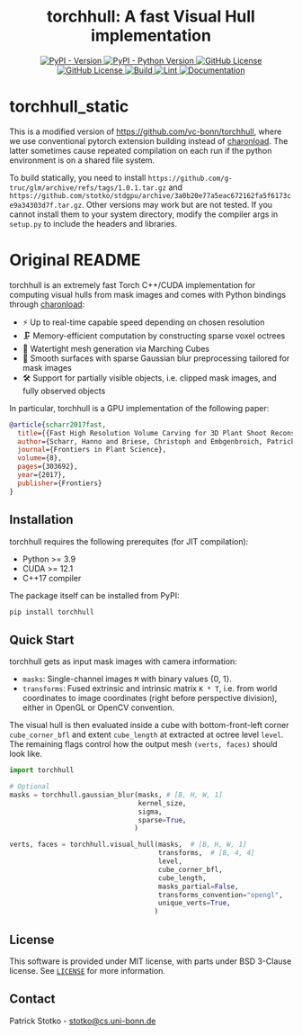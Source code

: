 <h1 align="center">torchhull: A fast Visual Hull implementation</h1>

<!-- start readme -->

<p align="center">
<a href="https://pypi.python.org/pypi/torchhull">
    <img alt="PyPI - Version" src="https://img.shields.io/pypi/v/torchhull">
</a>
<a href="https://pypi.python.org/pypi/torchhull">
    <img alt="PyPI - Python Version" src="https://img.shields.io/pypi/pyversions/torchhull">
</a>
<a href="https://github.com/vc-bonn/torchhull/blob/main/LICENSE">
    <img alt="GitHub License" src="https://img.shields.io/badge/License-MIT-green.svg"/>
</a>
<a href="https://github.com/vc-bonn/torchhull/blob/main/LICENSE">
    <img alt="GitHub License" src="https://img.shields.io/badge/License-BSD--3--Clause-green.svg"/>
</a>
<a href="https://github.com/vc-bonn/torchhull/actions/workflows/build.yml">
    <img alt="Build" src="https://github.com/vc-bonn/torchhull/actions/workflows/build.yml/badge.svg">
</a>
<a href="https://github.com/vc-bonn/torchhull/actions/workflows/lint.yml">
    <img alt="Lint" src="https://github.com/vc-bonn/torchhull/actions/workflows/lint.yml/badge.svg">
</a>
<a href="https://vc-bonn.github.io/torchhull">
    <img alt="Documentation" src="https://img.shields.io/badge/docs-Latest-green.svg"/>
</a>
</p>


# torchhull_static

This is a modified version of https://github.com/vc-bonn/torchhull, where we use conventional pytorch extension building instead of [charonload](https://github.com/vc-bonn/charonload). The latter sometimes cause repeated compilation on each run if the python environment is on a shared file system.

To build statically, you need to install `https://github.com/g-truc/glm/archive/refs/tags/1.0.1.tar.gz` and `https://github.com/stotko/stdgpu/archive/3a0b20e77a5eac672162fa5f6173ce9a34303d7f.tar.gz`. Other versions may work but are not tested. If you cannot install them to your system directory, modify the compiler args in `setup.py` to include the headers and libraries. 

# Original README

torchhull is an extremely fast Torch C++/CUDA implementation for computing visual hulls from mask images and comes with Python bindings through [charonload](https://github.com/vc-bonn/charonload):

- ⚡ Up to real-time capable speed depending on chosen resolution
- 🗜️ Memory-efficient computation by constructing sparse voxel octrees
- 🌊 Watertight mesh generation via Marching Cubes
- 🎈 Smooth surfaces with sparse Gaussian blur preprocessing tailored for mask images
- 🛠️ Support for partially visible objects, i.e. clipped mask images, and fully observed objects


In particular, torchhull is a GPU implementation of the following paper:

```bib
@article{scharr2017fast,
  title={{Fast High Resolution Volume Carving for 3D Plant Shoot Reconstruction}},
  author={Scharr, Hanno and Briese, Christoph and Embgenbroich, Patrick and Fischbach, Andreas and Fiorani, Fabio and M{\"u}ller-Linow, Mark},
  journal={Frontiers in Plant Science},
  volume={8},
  pages={303692},
  year={2017},
  publisher={Frontiers}
}
```


## Installation

torchhull requires the following prerequites (for JIT compilation):

- Python >= 3.9
- CUDA >= 12.1
- C++17 compiler

The package itself can be installed from PyPI:

```sh
pip install torchhull
```


## Quick Start

torchhull gets as input mask images with camera information:

- `masks`: Single-channel images `M` with binary values {0, 1}.
- `transforms`: Fused extrinsic and intrinsic matrix `K * T`, i.e. from world coordinates to image coordinates (right before perspective division), either in OpenGL or OpenCV convention.

The visual hull is then evaluated inside a cube with bottom-front-left corner `cube_corner_bfl` and extent `cube_length` at extracted at octree level `level`. The remaining flags control how the output mesh `(verts, faces)` should look like.

```python
import torchhull

# Optional
masks = torchhull.gaussian_blur(masks, # [B, H, W, 1]
                                kernel_size,
                                sigma,
                                sparse=True,
                               )

verts, faces = torchhull.visual_hull(masks,  # [B, H, W, 1]
                                     transforms,  # [B, 4, 4]
                                     level,
                                     cube_corner_bfl,
                                     cube_length,
                                     masks_partial=False,
                                     transforms_convention="opengl",
                                     unique_verts=True,
                                    )
```


## License

This software is provided under MIT license, with parts under BSD 3-Clause license. See [`LICENSE`](https://github.com/vc-bonn/torchhull/blob/main/LICENSE) for more information.


## Contact

Patrick Stotko - <a href="mailto:stotko@cs.uni-bonn.de">stotko@cs.uni-bonn.de</a><br/>

<!-- end readme -->
